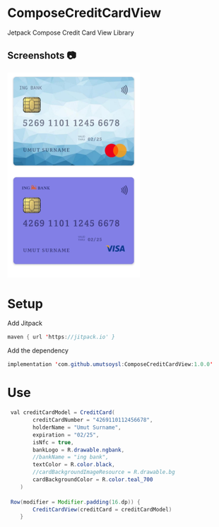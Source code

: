 # ComposeCreditCardView
Jetpack Compose Credit Card View Library

## Screenshots 📷
<img src="/arts/demo.jpeg" width="300"> &emsp;

# Setup

Add Jitpack
```java
maven { url 'https://jitpack.io' }
```
Add the dependency
```java
implementation 'com.github.umutsoysl:ComposeCreditCardView:1.0.0'
```

# Use

```java
 val creditCardModel = CreditCard(
        creditCardNumber = "4269110112456678",
        holderName = "Umut Surname",
        expiration = "02/25",
        isNfc = true,
        bankLogo = R.drawable.ngbank,
        //bankName = "ing bank",
        textColor = R.color.black,
        //cardBackgroundImageResource = R.drawable.bg
        cardBackgroundColor = R.color.teal_700
    )
    
 Row(modifier = Modifier.padding(16.dp)) {
        CreditCardView(creditCard = creditCardModel)
    }
     
```
